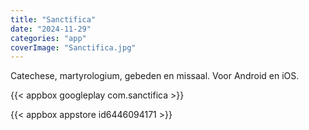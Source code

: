```yaml
---
title: "Sanctifica"
date: "2024-11-29"
categories: "app"
coverImage: "Sanctifica.jpg"
---
```


Catechese, martyrologium, gebeden en missaal. Voor Android en iOS.

<!--more-->

{{< appbox googleplay com.sanctifica >}}

{{< appbox appstore id6446094171 >}}
